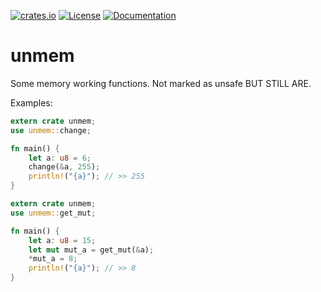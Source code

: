 [![crates.io](https://img.shields.io/crates/v/unmem.svg)](https://crates.io/crates/unmem)
[![License](https://img.shields.io/crates/l/unmem.svg)](https://choosealicense.com/licenses/mpl-2.0/)
[![Documentation](https://img.shields.io/docsrs/unmem/latest)](https://docs.rs/unmem)

# unmem

Some memory working functions. Not marked as unsafe BUT STILL ARE.

Examples:
```rust
extern crate unmem;
use unmem::change;

fn main() {
    let a: u8 = 6;
    change(&a, 255);
    println!("{a}"); // >> 255
}
```

```rust
extern crate unmem;
use unmem::get_mut;

fn main() {
    let a: u8 = 15;
    let mut mut_a = get_mut(&a);
    *mut_a = 8;
    println!("{a}"); // >> 8
}
```
